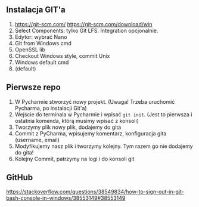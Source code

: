 ## Instalacja GIT'a
1. https://git-scm.com/ https://git-scm.com/download/win
2. Select Components: tylko Git LFS. Integration opcjonalnie.
3. Edytor: wybrać Nano
4. Git from Windows cmd
5. OpenSSL lib
6. Checkout Windows style, commit Unix
7. Windows default cmd
8. (default)

## Pierwsze repo

1. W Pycharmie stworzyć nowy projekt. (Uwaga! Trzeba uruchomić Pycharma, po instalacji Git'a)
2. Wejście do terminala w Pycharmie i wpisać `git init`. (Jest to pierwsza i ostatnia komenda, którą musimy wpisać z konsoli)
3. Tworzymy plik nowy plik, dodajemy do gita
4. Commit z PyCharma, wpisujemy komentarz, konfiguracja gita (username, email)
5. Modyfikujemy nasz plik i tworzymy kolejny. Tym razem go nie dodajemy do gita!
6. Kolejny Commit, patrzymy na logi i do konsoli git

## GitHub
https://stackoverflow.com/questions/38549834/how-to-sign-out-in-git-bash-console-in-windows/38553149#38553149
